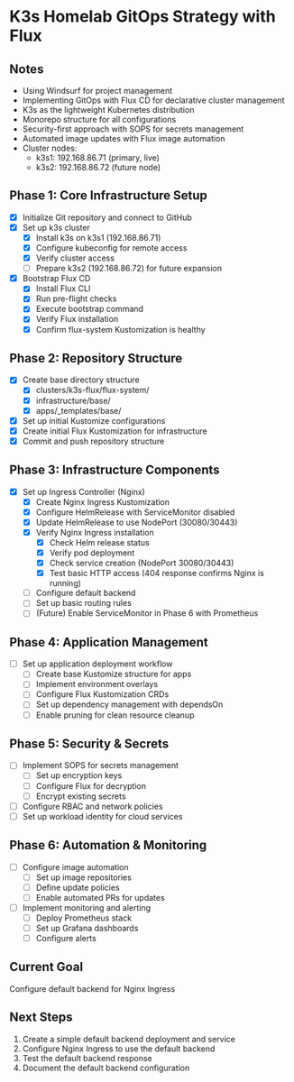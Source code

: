 # K3s Homelab GitOps Strategy with Flux

## Notes
- Using Windsurf for project management
- Implementing GitOps with Flux CD for declarative cluster management
- K3s as the lightweight Kubernetes distribution
- Monorepo structure for all configurations
- Security-first approach with SOPS for secrets management
- Automated image updates with Flux image automation
- Cluster nodes:
  - k3s1: 192.168.86.71 (primary, live)
  - k3s2: 192.168.86.72 (future node)

## Phase 1: Core Infrastructure Setup
- [x] Initialize Git repository and connect to GitHub
- [x] Set up k3s cluster
  - [x] Install k3s on k3s1 (192.168.86.71)
  - [x] Configure kubeconfig for remote access
  - [x] Verify cluster access
  - [ ] Prepare k3s2 (192.168.86.72) for future expansion
- [x] Bootstrap Flux CD
  - [x] Install Flux CLI
  - [x] Run pre-flight checks
  - [x] Execute bootstrap command
  - [x] Verify Flux installation
  - [x] Confirm flux-system Kustomization is healthy

## Phase 2: Repository Structure
- [x] Create base directory structure
  - [x] clusters/k3s-flux/flux-system/
  - [x] infrastructure/base/
  - [x] apps/_templates/base/
- [x] Set up initial Kustomize configurations
- [x] Create initial Flux Kustomization for infrastructure
- [x] Commit and push repository structure

## Phase 3: Infrastructure Components
- [x] Set up Ingress Controller (Nginx)
  - [x] Create Nginx Ingress Kustomization
  - [x] Configure HelmRelease with ServiceMonitor disabled
  - [x] Update HelmRelease to use NodePort (30080/30443)
  - [x] Verify Nginx Ingress installation
    - [x] Check Helm release status
    - [x] Verify pod deployment
    - [x] Check service creation (NodePort 30080/30443)
    - [x] Test basic HTTP access (404 response confirms Nginx is running)
  - [ ] Configure default backend
  - [ ] Set up basic routing rules
  - [ ] (Future) Enable ServiceMonitor in Phase 6 with Prometheus

## Phase 4: Application Management
- [ ] Set up application deployment workflow
  - [ ] Create base Kustomize structure for apps
  - [ ] Implement environment overlays
  - [ ] Configure Flux Kustomization CRDs
  - [ ] Set up dependency management with dependsOn
  - [ ] Enable pruning for clean resource cleanup

## Phase 5: Security & Secrets
- [ ] Implement SOPS for secrets management
  - [ ] Set up encryption keys
  - [ ] Configure Flux for decryption
  - [ ] Encrypt existing secrets
- [ ] Configure RBAC and network policies
- [ ] Set up workload identity for cloud services

## Phase 6: Automation & Monitoring
- [ ] Configure image automation
  - [ ] Set up image repositories
  - [ ] Define update policies
  - [ ] Enable automated PRs for updates
- [ ] Implement monitoring and alerting
  - [ ] Deploy Prometheus stack
  - [ ] Set up Grafana dashboards
  - [ ] Configure alerts

## Current Goal
Configure default backend for Nginx Ingress

## Next Steps
1. Create a simple default backend deployment and service
2. Configure Nginx Ingress to use the default backend
3. Test the default backend response
4. Document the default backend configuration